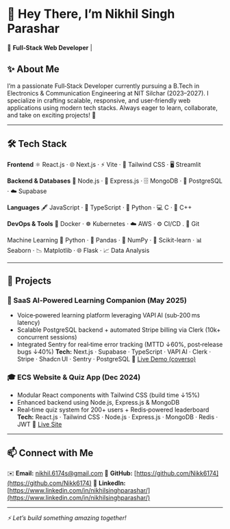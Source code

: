 # 👋 Hey There, I’m Nikhil Singh Parashar

🚀 **Full‑Stack Web Developer** | 

## ✨ About Me

I’m a passionate Full‑Stack Developer currently pursuing a B.Tech in Electronics & Communication Engineering at NIT Silchar (2023–2027). I specialize in crafting scalable, responsive, and user‑friendly web applications using modern tech stacks. Always eager to learn, collaborate, and take on exciting projects! 🌟

---

## 🛠️ Tech Stack

**Frontend**
⚛️ React.js · 🌐 Next.js · ⚡ Vite · 🎨 Tailwind CSS · 🖥️ Streamlit

**Backend & Databases**
🔹 Node.js · 🚂 Express.js · 🗄️ MongoDB · 🐘 PostgreSQL · ☁️ Supabase

**Languages**
🖋️ JavaScript · 🔷 TypeScript · 🐍 Python · 💻 C · 🖤 C++

**DevOps & Tools**
🐳 Docker · ☸️ Kubernetes · ☁️ AWS · ⚙️ CI/CD  . 🌲 Git 

Machine Learning
🐍 Python · 🐼 Pandas · 🔢 NumPy · 🤖 Scikit-learn · 📊 Seaborn · 📉 Matplotlib · 🌐 Flask · 📈 Data Analysis

---

## 🚧 Projects

### 🚀 SaaS AI‑Powered Learning Companion (May 2025)

* Voice‑powered learning platform leveraging VAPI AI (sub‑200 ms latency)
* Scalable PostgreSQL backend + automated Stripe billing via Clerk (10k+ concurrent sessions)
* Integrated Sentry for real‑time error tracking (MTTD ↓60%, post‑release bugs ↓40%)
  **Tech:** Next.js · Supabase · TypeScript · VAPI AI · Clerk · Stripe · Shadcn UI · Sentry · PostgreSQL
  🔗 [Live Demo (coverso)](https://converso-9j1y.vercel.app/)

### 🎓 ECS Website & Quiz App (Dec 2024)

* Modular React components with Tailwind CSS (build time ↓15%)
* Enhanced backend using Node.js, Express.js & MongoDB
* Real‑time quiz system for 200+ users + Redis‑powered leaderboard
  **Tech:** React.js · Tailwind CSS · Node.js · Express.js · MongoDB · Redis · JWT
  🔗 [Live Site](https://ecsnits.in/)

---

## 📫 Connect with Me

✉️ **Email:** [nikhil.6174s@gmail.com](mailto:nikhil.6174s@gmail.com)
🐙 **GitHub:** [https://github.com/Nikk6174](https://github.com/Nikk6174)
💼 **LinkedIn:** [https://www.linkedin.com/in/nikhilsinghparashar/](https://www.linkedin.com/in/nikhilsinghparashar/)

---

*⚡ Let’s build something amazing together!*

